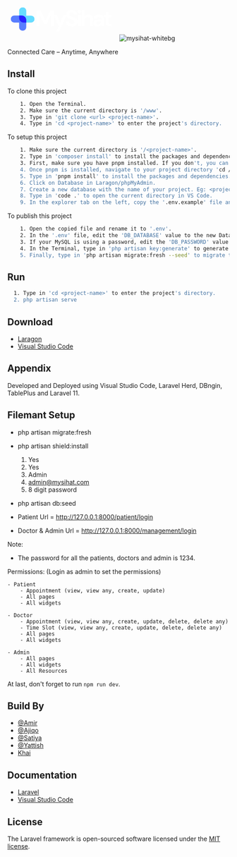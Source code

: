 <svg xmlns="http://www.w3.org/2000/svg" xmlns:xlink="http://www.w3.org/1999/xlink" width="250" zoomAndPan="magnify" viewBox="0 0 187.5 74.999997" height="100" preserveAspectRatio="xMidYMid meet" version="1.0"><defs><g/><clipPath id="733a8ed584"><path d="M 19 18.640625 L 46.199219 18.640625 L 46.199219 45 L 19 45 Z M 19 18.640625 " clip-rule="nonzero"/></clipPath><clipPath id="5d54986fe9"><path d="M 5.808594 32 L 33 32 L 33 58.285156 L 5.808594 58.285156 Z M 5.808594 32 " clip-rule="nonzero"/></clipPath></defs><g clip-path="url(#733a8ed584)"><path fill="#67dcff" d="M 46.191406 38.5 C 46.191406 41.796875 43.484375 44.464844 40.136719 44.464844 L 27.738281 44.464844 C 23.453125 44.464844 19.972656 41.035156 19.972656 36.816406 L 19.972656 24.601562 C 19.972656 21.308594 22.679688 18.640625 26.027344 18.640625 C 29.371094 18.640625 32.078125 21.308594 32.078125 24.601562 L 32.078125 32.539062 L 40.136719 32.539062 C 43.484375 32.539062 46.191406 35.214844 46.191406 38.5 Z M 46.191406 38.5 " fill-opacity="1" fill-rule="nonzero"/></g><g clip-path="url(#5d54986fe9)"><path fill="#587dff" d="M 5.816406 38.421875 C 5.816406 35.128906 8.523438 32.460938 11.871094 32.460938 L 24.269531 32.460938 C 28.554688 32.460938 32.035156 35.890625 32.035156 40.109375 L 32.035156 52.320312 C 32.035156 55.617188 29.328125 58.285156 25.980469 58.285156 C 22.636719 58.285156 19.925781 55.617188 19.925781 52.320312 L 19.925781 44.386719 L 11.871094 44.386719 C 8.523438 44.386719 5.816406 41.71875 5.816406 38.421875 Z M 5.816406 38.421875 " fill-opacity="1" fill-rule="nonzero"/></g><path fill="#2720ff" d="M 32.035156 40.109375 L 32.035156 44.464844 L 27.738281 44.464844 C 23.453125 44.464844 19.972656 41.035156 19.972656 36.816406 L 19.972656 32.460938 L 24.269531 32.460938 C 28.554688 32.460938 32.035156 35.890625 32.035156 40.109375 Z M 32.035156 40.109375 " fill-opacity="1" fill-rule="nonzero"/><g fill="#ffffff" fill-opacity="1"><g transform="translate(47.256181, 50.701625)"><g><path d="M 2.65625 0 L 2.65625 -27.375 L 8.609375 -27.375 L 17.328125 -10.015625 L 25.921875 -27.375 L 31.875 -27.375 L 31.875 0 L 26.875 0 L 26.875 -18.890625 L 19.234375 -3.90625 L 15.296875 -3.90625 L 7.671875 -18.890625 L 7.671875 0 Z M 2.65625 0 "/></g></g></g><g fill="#ffffff" fill-opacity="1"><g transform="translate(78.076108, 50.701625)"><g><path d="M 4.96875 8.609375 L 9.46875 -1.296875 L 8.296875 -1.296875 L 0.75 -19.390625 L 6.171875 -19.390625 L 11.609375 -5.75 L 17.28125 -19.390625 L 22.609375 -19.390625 L 10.28125 8.609375 Z M 4.96875 8.609375 "/></g></g></g><g fill="#ffffff" fill-opacity="1"><g transform="translate(97.70999, 50.701625)"><g><path d="M 12 0.46875 C 10 0.46875 8.226562 0.125 6.6875 -0.5625 C 5.144531 -1.257812 3.929688 -2.25 3.046875 -3.53125 C 2.160156 -4.820312 1.707031 -6.394531 1.6875 -8.25 L 6.96875 -8.25 C 7.019531 -6.96875 7.476562 -5.890625 8.34375 -5.015625 C 9.21875 -4.148438 10.425781 -3.71875 11.96875 -3.71875 C 13.300781 -3.71875 14.359375 -4.035156 15.140625 -4.671875 C 15.921875 -5.304688 16.3125 -6.160156 16.3125 -7.234375 C 16.3125 -8.359375 15.960938 -9.234375 15.265625 -9.859375 C 14.578125 -10.484375 13.660156 -10.988281 12.515625 -11.375 C 11.367188 -11.769531 10.144531 -12.1875 8.84375 -12.625 C 6.726562 -13.363281 5.113281 -14.304688 4 -15.453125 C 2.894531 -16.597656 2.34375 -18.125 2.34375 -20.03125 C 2.320312 -21.644531 2.707031 -23.03125 3.5 -24.1875 C 4.289062 -25.34375 5.378906 -26.238281 6.765625 -26.875 C 8.148438 -27.519531 9.738281 -27.84375 11.53125 -27.84375 C 13.363281 -27.84375 14.972656 -27.515625 16.359375 -26.859375 C 17.753906 -26.210938 18.847656 -25.300781 19.640625 -24.125 C 20.441406 -22.957031 20.867188 -21.566406 20.921875 -19.953125 L 15.5625 -19.953125 C 15.539062 -20.910156 15.171875 -21.757812 14.453125 -22.5 C 13.734375 -23.25 12.734375 -23.625 11.453125 -23.625 C 10.359375 -23.644531 9.441406 -23.375 8.703125 -22.8125 C 7.960938 -22.257812 7.59375 -21.445312 7.59375 -20.375 C 7.59375 -19.457031 7.878906 -18.734375 8.453125 -18.203125 C 9.023438 -17.671875 9.804688 -17.222656 10.796875 -16.859375 C 11.785156 -16.492188 12.921875 -16.101562 14.203125 -15.6875 C 15.554688 -15.21875 16.789062 -14.671875 17.90625 -14.046875 C 19.03125 -13.421875 19.929688 -12.59375 20.609375 -11.5625 C 21.285156 -10.53125 21.625 -9.207031 21.625 -7.59375 C 21.625 -6.15625 21.257812 -4.820312 20.53125 -3.59375 C 19.800781 -2.375 18.71875 -1.390625 17.28125 -0.640625 C 15.851562 0.0976562 14.09375 0.46875 12 0.46875 Z M 12 0.46875 "/></g></g></g><g fill="#ffffff" fill-opacity="1"><g transform="translate(117.343872, 50.701625)"><g><path d="M 5.234375 -22.40625 C 4.328125 -22.40625 3.578125 -22.675781 2.984375 -23.21875 C 2.398438 -23.769531 2.109375 -24.460938 2.109375 -25.296875 C 2.109375 -26.140625 2.398438 -26.828125 2.984375 -27.359375 C 3.578125 -27.890625 4.328125 -28.15625 5.234375 -28.15625 C 6.148438 -28.15625 6.898438 -27.890625 7.484375 -27.359375 C 8.078125 -26.828125 8.375 -26.140625 8.375 -25.296875 C 8.375 -24.460938 8.078125 -23.769531 7.484375 -23.21875 C 6.898438 -22.675781 6.148438 -22.40625 5.234375 -22.40625 Z M 2.734375 0 L 2.734375 -19.390625 L 7.75 -19.390625 L 7.75 0 Z M 2.734375 0 "/></g></g></g><g fill="#ffffff" fill-opacity="1"><g transform="translate(124.070777, 50.701625)"><g><path d="M 2.546875 0 L 2.546875 -28.15625 L 7.546875 -28.15625 L 7.546875 -16.421875 C 8.203125 -17.492188 9.082031 -18.335938 10.1875 -18.953125 C 11.289062 -19.566406 12.5625 -19.875 14 -19.875 C 16.394531 -19.875 18.25 -19.113281 19.5625 -17.59375 C 20.882812 -16.082031 21.546875 -13.867188 21.546875 -10.953125 L 21.546875 0 L 16.578125 0 L 16.578125 -10.484375 C 16.578125 -12.148438 16.242188 -13.425781 15.578125 -14.3125 C 14.921875 -15.195312 13.875 -15.640625 12.4375 -15.640625 C 11.03125 -15.640625 9.863281 -15.144531 8.9375 -14.15625 C 8.007812 -13.164062 7.546875 -11.785156 7.546875 -10.015625 L 7.546875 0 Z M 2.546875 0 "/></g></g></g><g fill="#ffffff" fill-opacity="1"><g transform="translate(144.134892, 50.701625)"><g><path d="M 9.234375 0.46875 C 7.566406 0.46875 6.195312 0.203125 5.125 -0.328125 C 4.050781 -0.867188 3.253906 -1.582031 2.734375 -2.46875 C 2.210938 -3.351562 1.953125 -4.328125 1.953125 -5.390625 C 1.953125 -7.191406 2.65625 -8.648438 4.0625 -9.765625 C 5.46875 -10.890625 7.582031 -11.453125 10.40625 -11.453125 L 15.328125 -11.453125 L 15.328125 -11.921875 C 15.328125 -13.253906 14.945312 -14.234375 14.1875 -14.859375 C 13.4375 -15.484375 12.5 -15.796875 11.375 -15.796875 C 10.363281 -15.796875 9.476562 -15.554688 8.71875 -15.078125 C 7.96875 -14.597656 7.5 -13.882812 7.3125 -12.9375 L 2.421875 -12.9375 C 2.554688 -14.351562 3.03125 -15.582031 3.84375 -16.625 C 4.664062 -17.664062 5.726562 -18.46875 7.03125 -19.03125 C 8.34375 -19.59375 9.804688 -19.875 11.421875 -19.875 C 14.179688 -19.875 16.359375 -19.179688 17.953125 -17.796875 C 19.546875 -16.410156 20.34375 -14.453125 20.34375 -11.921875 L 20.34375 0 L 16.078125 0 L 15.609375 -3.125 C 15.035156 -2.082031 14.234375 -1.222656 13.203125 -0.546875 C 12.171875 0.128906 10.847656 0.46875 9.234375 0.46875 Z M 10.359375 -3.4375 C 11.796875 -3.4375 12.910156 -3.90625 13.703125 -4.84375 C 14.503906 -5.78125 15.007812 -6.941406 15.21875 -8.328125 L 10.953125 -8.328125 C 9.617188 -8.328125 8.664062 -8.085938 8.09375 -7.609375 C 7.519531 -7.128906 7.234375 -6.535156 7.234375 -5.828125 C 7.234375 -5.066406 7.519531 -4.476562 8.09375 -4.0625 C 8.664062 -3.644531 9.421875 -3.4375 10.359375 -3.4375 Z M 10.359375 -3.4375 "/></g></g></g><g fill="#ffffff" fill-opacity="1"><g transform="translate(162.986535, 50.701625)"><g><path d="M 11.1875 0 C 9.15625 0 7.523438 -0.492188 6.296875 -1.484375 C 5.066406 -2.472656 4.453125 -4.234375 4.453125 -6.765625 L 4.453125 -15.21875 L 1.140625 -15.21875 L 1.140625 -19.390625 L 4.453125 -19.390625 L 5.046875 -24.59375 L 9.46875 -24.59375 L 9.46875 -19.390625 L 14.703125 -19.390625 L 14.703125 -15.21875 L 9.46875 -15.21875 L 9.46875 -6.734375 C 9.46875 -5.785156 9.664062 -5.132812 10.0625 -4.78125 C 10.46875 -4.4375 11.164062 -4.265625 12.15625 -4.265625 L 14.59375 -4.265625 L 14.59375 0 Z M 11.1875 0 "/></g></g></g></svg>
![mysihat-whitebg](https://github.com/user-attachments/assets/2e5ade2a-a18a-4317-acb4-4e7b33f7b455)

Connected Care – Anytime, Anywhere

## Install

To clone this project

```bash
    1. Open the Terminal.
    2. Make sure the current directory is '/www'.
    3. Type in 'git clone <url> <project-name>'.
    4. Type in 'cd <project-name>' to enter the project's directory.
```

To setup this project

```bash
    1. Make sure the current directory is '/<project-name>'.
    2. Type in 'composer install' to install the packages and dependencies.
    3. First, make sure you have pnpm installed. If you don't, you can install it globally using npm ' npm install -g pnpm'
    4. Once pnpm is installed, navigate to your project directory 'cd /path/to/your/project'
    5. Type in 'pnpm install' to install the packages and dependencies.
    6. Click on Database in Laragon/phpMyAdmin.
    7. Create a new database with the name of your project. Eg: <project_name>
    8. Type in 'code .' to open the current directory in VS Code.
    9. In the explorer tab on the left, copy the '.env.example' file and paste it in the same directory.
```

To publish this project

```bash
    1. Open the copied file and rename it to '.env'.
    2. In the '.env' file, edit the 'DB_DATABASE' value to the new Database name that you   have created.
    3. If your MySQL is using a password, edit the 'DB_PASSWORD' value with your password.
    4. In the Terminal, type in 'php artisan key:generate' to generate the project's 'APP_KEY'.
    5. Finally, type in 'php artisan migrate:fresh --seed' to migrate the database tables for the project.
```

## Run

```bash
  1. Type in 'cd <project-name>' to enter the project's directory.
  2. php artisan serve
```

## Download

-   [Laragon](https://laragon.org/download/)
-   [Visual Studio Code](https://code.visualstudio.com/download)

## Appendix

Developed and Deployed using Visual Studio Code, Laravel Herd, DBngin, TablePlus and Laravel 11.

## Filemant Setup

-   php artisan migrate:fresh
-   php artisan shield:install

    1. Yes
    2. Yes
    3. Admin
    4. admin@mysihat.com
    5. 8 digit password

-   php artisan db:seed

-   Patient Url = http://127.0.0.1:8000/patient/login
-   Doctor & Admin Url = http://127.0.0.1:8000/management/login

Note:

-   The password for all the patients, doctors and admin is 1234.

Permissions: (Login as admin to set the permissions)

    - Patient
        - Appointment (view, view any, create, update)
        - All pages
        - All widgets

    - Doctor
        - Appointment (view, view any, create, update, delete, delete any)
        - Time Slot (view, view any, create, update, delete, delete any)
        - All pages
        - All widgets

    - Admin
        - All pages
        - All widgets
        - All Resources

At last, don't forget to run `npm run dev`.

## Build By

-   [@Amir](https://github.com/amir1611)
-   [@Ajiqo](https://github.com/haziq-danial)
-   [@Satiya](https://github.com/satiyaganes06)
-   [@Yattish](https://github.com/satiyaganes06)
-   [Khai](https://github.com/variablekhai)

## Documentation

-   [Laravel](https://laravel.com/docs/10.x)
-   [Visual Studio Code](https://code.visualstudio.com/docs)

## License

The Laravel framework is open-sourced software licensed under the [MIT license](https://opensource.org/licenses/MIT).
